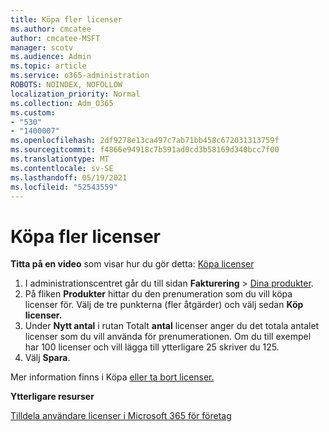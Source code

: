 ```yaml
---
title: Köpa fler licenser
ms.author: cmcatee
author: cmcatee-MSFT
manager: scotv
ms.audience: Admin
ms.topic: article
ms.service: o365-administration
ROBOTS: NOINDEX, NOFOLLOW
localization_priority: Normal
ms.collection: Adm_O365
ms.custom:
- "530"
- "1400007"
ms.openlocfilehash: 2df9278e13ca497c7ab71bb458c672031313759f
ms.sourcegitcommit: f4866e94918c7b591ad0cd3b58169d340bcc7f00
ms.translationtype: MT
ms.contentlocale: sv-SE
ms.lasthandoff: 05/19/2021
ms.locfileid: "52543559"
---
```

# <a name="buy-additional-licenses"></a>Köpa fler licenser

**Titta på en video** som visar hur du gör detta: [Köpa licenser](https://go.microsoft.com/fwlink/p/?linkid=2154857)

1. I administrationscentret går du till sidan **Fakturering** > [Dina produkter](https://go.microsoft.com/fwlink/p/?linkid=842054).
2. På fliken **Produkter** hittar du den prenumeration som du vill köpa licenser för. Välj de tre punkterna (fler åtgärder) och välj sedan **Köp licenser.**
3. Under **Nytt antal** i rutan Totalt **antal** licenser anger du det totala antalet licenser som du vill använda för prenumerationen. Om du till exempel har 100 licenser och vill lägga till ytterligare 25 skriver du 125.
4. Välj **Spara**.

Mer information finns i Köpa [eller ta bort licenser.](/microsoft-365/commerce/licenses/buy-licenses)

**Ytterligare resurser**

[Tilldela användare licenser i Microsoft 365 för företag](/microsoft-365/admin/manage/assign-licenses-to-users)